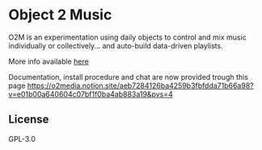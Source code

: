 

# Object 2 Music
O2M is an experimentation using daily objects to control and mix music individually or collectively... and auto-build data-driven playlists. 

More info available [here](https://docs.google.com/presentation/d/e/2PACX-1vRiTzoTVNB-PQwGmiBY3MrfeiRCu8HMdW8Qt5ERrgwrR_FcNjoTsllp1wOffLfbNzaeB_ASKQO3Q97F/pub?start=false&loop=false&delayms=3000)

Documentation, install procedure and chat are now provided trough this page 
https://o2media.notion.site/aeb7284126ba4259b3fbfdda71b66a98?v=e01b00a640604c07bf1f0ba4ab883a19&pvs=4

## License

GPL-3.0
